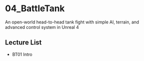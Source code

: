 # 04_BattleTank
An open-world head-to-head tank fight with simple AI, terrain, and advanced control system in Unreal 4

## Lecture List
* BT01 Intro
